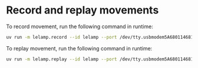 # Record and replay movements

To record movement, run the following command in runtime:

```bash
uv run -m lelamp.record --id lelamp --port /dev/tty.usbmodem5A680114681 --name rotation
```

To replay movement, run the following command in runtime:

```bash
uv run -m lelamp.replay --id lelamp --port /dev/tty.usbmodem5A680114681 --csv rotation_lelamp_1755265797.csv
```
